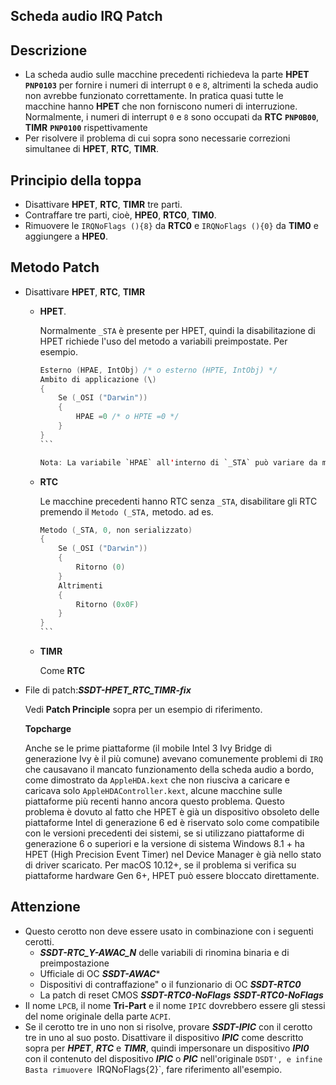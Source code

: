 ## Scheda audio IRQ Patch

## Descrizione

- La scheda audio sulle macchine precedenti richiedeva la parte **HPET** **`PNP0103`** per fornire i numeri di interrupt `0` e `8`, altrimenti la scheda audio non avrebbe funzionato correttamente. In pratica quasi tutte le macchine hanno **HPET** che non forniscono numeri di interruzione. Normalmente, i numeri di interrupt `0` e `8` sono occupati da **RTC** **`PNP0B00`**, **TIMR** **`PNP0100`** rispettivamente
- Per risolvere il problema di cui sopra sono necessarie correzioni simultanee di **HPET**, **RTC**, **TIMR**.

## Principio della toppa

- Disattivare **HPET**, **RTC**, **TIMR** tre parti.
- Contraffare tre parti, cioè, **HPE0**, **RTC0**, **TIM0**.
- Rimuovere le `IRQNoFlags (){8}` da **RTC0** e `IRQNoFlags (){0}` da **TIM0** e aggiungere a **HPE0**.

## Metodo Patch

- Disattivare **HPET**, **RTC**, **TIMR**
  - **HPET**.
  
    Normalmente `_STA` è presente per HPET, quindi la disabilitazione di HPET richiede l'uso del metodo a variabili preimpostate. Per esempio.
  
    ````Swift
    Esterno (HPAE, IntObj) /* o esterno (HPTE, IntObj) */
    Ambito di applicazione (\)
    {
        Se (_OSI ("Darwin"))
        {
            HPAE =0 /* o HPTE =0 */
        }
    }
    ```
  
    Nota: La variabile `HPAE` all'interno di `_STA` può variare da macchina a macchina.
  
  - **RTC**  
  
    Le macchine precedenti hanno RTC senza `_STA`, disabilitare gli RTC premendo il `Metodo (_STA,` metodo. ad es.
  
    ````Swift
    Metodo (_STA, 0, non serializzato)
    {
        Se (_OSI ("Darwin"))
        {
            Ritorno (0)
        }
        Altrimenti
        {
            Ritorno (0x0F)
        }
    }
    ```
  
  - **TIMR**
  
    Come **RTC**
  
- File di patch:***SSDT-HPET_RTC_TIMR-fix***

  Vedi **Patch Principle** sopra per un esempio di riferimento.
  
  **Topcharge**
  
  Anche se le prime piattaforme (il mobile Intel 3 Ivy Bridge di generazione Ivy è il più comune) avevano comunemente problemi di `IRQ` che causavano il mancato funzionamento della scheda audio a bordo, come dimostrato da `AppleHDA.kext` che non riusciva a caricare e caricava solo `AppleHDAController.kext`, alcune macchine sulle piattaforme più recenti hanno ancora questo problema. Questo problema è dovuto al fatto che HPET è già un dispositivo obsoleto delle piattaforme Intel di generazione 6 ed è riservato solo come compatibile con le versioni precedenti dei sistemi, se si utilizzano piattaforme di generazione 6 o superiori e la versione di sistema Windows 8.1 + ha HPET (High Precision Event Timer) nel Device Manager è già nello stato di driver scaricato.
  Per macOS 10.12+, se il problema si verifica su piattaforme hardware Gen 6+, HPET può essere bloccato direttamente.
    
## Attenzione

- Questo cerotto non deve essere usato in combinazione con i seguenti cerotti.
  - ***SSDT-RTC_Y-AWAC_N*** delle variabili di rinomina binaria e di preimpostazione
  - Ufficiale di OC ***SSDT-AWAC****
  - Dispositivi di contraffazione" o il funzionario di OC ***SSDT-RTC0***
  - La patch di reset CMOS ***SSDT-RTC0-NoFlags*** ***SSDT-RTC0-NoFlags***
- Il nome `LPCB`, il nome **Tri-Part** e il nome `IPIC` dovrebbero essere gli stessi del nome originale della parte `ACPI`.
- Se il cerotto tre in uno non si risolve, provare ***SSDT-IPIC*** con il cerotto tre in uno al suo posto. Disattivare il dispositivo ***IPIC*** come descritto sopra per ***HPET***, ***RTC*** e ***TIMR***, quindi impersonare un dispositivo ***IPI0*** con il contenuto del dispositivo ***IPIC*** o ***PIC*** nell'originale `DSDT', e infine Basta rimuovere `IRQNoFlags{2}`, fare riferimento all'esempio.
